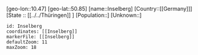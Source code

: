 ﻿---
location: [50.85,10.47]
mapzoom: [7,12] 
mapmarker: city 
type: City
tags:
- geo/City


SpocWebEntityId: 31115
isDeleted: false
confidential: public

---
[geo-lon::10.47]
[geo-lat::50.85]
[name::Inselberg]
[Country::[[Germany]]]
[State :: [[../../Thüringen]] ]
[Population::]
[Unknown::]


```leaflet
id: Inselberg
coordinates: [[Inselberg]]
markerFile: [[Inselberg]]
defaultZoom: 11 
maxZoom: 18
```

